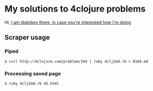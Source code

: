 # My solutions to 4clojure problems

Hi, [I am @atzkey there, in case you're interested how I'm doing](http://4clojure.com/user/atzkey)

## Scraper usage
### Piped
`$ curl http://4clojure.com/problem/164 | ruby 4clj2md.rb > 0164.md`
### Processing saved page
`$ ruby 4clj2md.rb 42.html`
